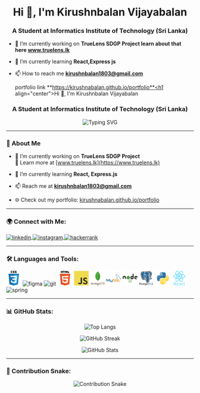<h1 align="center">Hi 👋, I'm Kirushnbalan Vijayabalan</h1>
<h3 align="center">A Student at Informatics Institute of Technology (Sri Lanka)</h3>

- 🔭 I’m currently working on **TrueLens SDGP Project learn about that here www.truelens.lk**

- 🌱 I’m currently learning **React,Express js**

- 📫 How to reach me **kirushnbalan1803@gmail.com**

  portfolio link **https://kirushnabalan.github.io/portfolio**<h1 align="center">Hi 👋, I'm Kirushnbalan Vijayabalan</h1>
<h3 align="center">A Student at Informatics Institute of Technology (Sri Lanka)</h3>

<p align="center">
  <img src="https://readme-typing-svg.demolab.com?font=Fira+Code&size=22&pause=1000&color=F75C7E&center=true&vCenter=true&width=600&lines=Full-stack+Developer;Passionate+about+ML+%26+AI;Always+Learning+New+Things" alt="Typing SVG" />
</p>

---

### 🚀 About Me

- 🔭 I’m currently working on **TrueLens SDGP Project**  
  🔹 Learn more at [www.truelens.lk](https://www.truelens.lk)

- 🌱 I’m currently learning **React, Express.js**  

- 📫 Reach me at **kirushnbalan1803@gmail.com**  

- 🌐 Check out my portfolio: [kirushnabalan.github.io/portfolio](https://kirushnabalan.github.io/portfolio)  

---

### 🌍 Connect with Me:
<p align="left">
  <a href="https://linkedin.com/in/kirushnabalan" target="_blank">
    <img align="center" src="https://raw.githubusercontent.com/rahuldkjain/github-profile-readme-generator/master/src/images/icons/Social/linked-in-alt.svg" alt="linkedin" height="30" width="40" />
  </a>
  <a href="https://instagram.com/kirushnbalan" target="_blank">
    <img align="center" src="https://raw.githubusercontent.com/rahuldkjain/github-profile-readme-generator/master/src/images/icons/Social/instagram.svg" alt="instagram" height="30" width="40" />
  </a>
  <a href="https://www.hackerrank.com/_kirushnabalan" target="_blank">
    <img align="center" src="https://raw.githubusercontent.com/rahuldkjain/github-profile-readme-generator/master/src/images/icons/Social/hackerrank.svg" alt="hackerrank" height="30" width="40" />
  </a>
</p>

---

### 🛠️ Languages and Tools:
<p align="left">
  <img src="https://raw.githubusercontent.com/devicons/devicon/master/icons/css3/css3-original-wordmark.svg" alt="css3" width="40" height="40"/>
  <img src="https://www.vectorlogo.zone/logos/figma/figma-icon.svg" alt="figma" width="40" height="40"/>
  <img src="https://www.vectorlogo.zone/logos/git-scm/git-scm-icon.svg" alt="git" width="40" height="40"/>
  <img src="https://raw.githubusercontent.com/devicons/devicon/master/icons/html5/html5-original-wordmark.svg" alt="html5" width="40" height="40"/>
  <img src="https://raw.githubusercontent.com/devicons/devicon/master/icons/javascript/javascript-original.svg" alt="javascript" width="40" height="40"/>
  <img src="https://raw.githubusercontent.com/devicons/devicon/master/icons/mongodb/mongodb-original-wordmark.svg" alt="mongodb" width="40" height="40"/>
  <img src="https://raw.githubusercontent.com/devicons/devicon/master/icons/mysql/mysql-original-wordmark.svg" alt="mysql" width="40" height="40"/>
  <img src="https://raw.githubusercontent.com/devicons/devicon/master/icons/nodejs/nodejs-original-wordmark.svg" alt="nodejs" width="40" height="40"/>
  <img src="https://raw.githubusercontent.com/devicons/devicon/master/icons/postgresql/postgresql-original-wordmark.svg" alt="postgresql" width="40" height="40"/>
  <img src="https://raw.githubusercontent.com/devicons/devicon/master/icons/python/python-original.svg" alt="python" width="40" height="40"/>
  <img src="https://raw.githubusercontent.com/devicons/devicon/master/icons/react/react-original-wordmark.svg" alt="react" width="40" height="40"/>
  <img src="https://www.vectorlogo.zone/logos/springio/springio-icon.svg" alt="spring" width="40" height="40"/>
</p>

---

### 📊 GitHub Stats:

<p align="center">
  <img src="https://github-readme-stats.vercel.app/api/top-langs/?username=kirushnabalan&layout=compact&theme=radical" alt="Top Langs" />
</p>

<p align="center">
  <img src="https://github-readme-streak-stats.herokuapp.com/?user=kirushnabalan&theme=radical" alt="GitHub Streak" />
</p>

<p align="center">
  <img src="https://github-readme-stats.vercel.app/api?username=kirushnabalan&show_icons=true&theme=radical" alt="GitHub Stats" />
</p>

---

### 🐍 Contribution Snake:
<p align="center">
  <img src="https://raw.githubusercontent.com/kirushnabalan/kirushnabalan/output/github-contribution-grid-snake.svg" alt="Contribution Snake"/>
</p>


